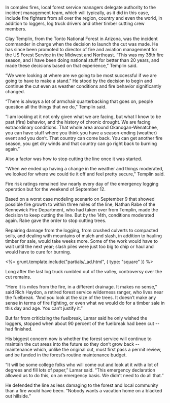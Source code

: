 In complex fires, local forest service managers delegate authority to the incident management team, which will typically, as it did in this case, include fire fighters from all over the region, country and even the world, in addition to loggers, log truck drivers and other timber cutting crew members.

Clay Templin, from the Tonto National Forest in Arizona, was the incident commander in charge when the decision to launch the cut was made. He has since been promoted to director of fire and aviation management for the US Forest Service in the Midwest and Northeast. “This was my 38th fire season, and I have been doing national stuff for better than 20 years, and made these decisions based on that experience,” Templin said.

“We were looking at where are we going to be most successful if we are going to have to make a stand.” He stood by the decision to begin and continue the cut even as weather conditions and fire behavior significantly changed. 

“There is always a lot of armchair quarterbacking that goes on, people question all the things that we do,” Templin said. 

“I am looking at it not only given what we are facing, but what I know to be past (fire) behavior, and the history of chronic drought. We are facing extraordinary conditions. That whole area around Okanogan-Wenatchee, you can have stuff where you think you have a season-ending (weather) event and you don’t. That country can come back. You can get another fire season, you get dry winds and that country can go right back to burning again.”

Also a factor was how to stop cutting the line once it was started. 

“When we ended up having a change in the weather and things moderated, we looked for where we could tie it off and feel pretty secure,” Templin said. 

Fire risk ratings remained low nearly every day of the emergency logging operation but for the weekend of September 12. 

Based on a worst case modeling scenario on September 9 that showed possible fire growth to within three miles of the line, Nathan Rabe of the Kennewick Fire Department, who had taken over from Templin, made the decision to keep cutting the line. But by the 14th, conditions moderated again. Rabe gave the order to stop cutting trees.

Repairing damage from the logging, from crushed culverts to compacted soils, and dealing with mountains of mulch and slash, in addition to hauling timber for sale, would take weeks more. Some of the work would have to wait until the next year; slash piles were just too big to chip or haul and would have to cure for burning. 

<%= grunt.template.include("partials/_ad.html", { type: "square" }) %>

Long after the last log truck rumbled out of the valley, controversy over the cut remains.

“Here it is miles from the fire, in a different drainage. It makes no sense,” said Rich Haydon, a retired forest service wilderness ranger, who lives near the fuelbreak. “And you look at the size of the trees. It doesn’t make any sense in terms of fire fighting, or even what we would do for a timber sale in this day and age. You can’t justify it.” 

But far from criticizing the fuelbreak, Lamar said he only wished the loggers, stopped when about 90 percent of the fuelbreak had been cut -- had finished. 

His biggest concern now is whether the forest service will continue to maintain the cut areas into the future so they don’t grow back -- maintenance which, unlike the original cut, must first pass a permit review, and be funded in the forest’s routine maintenance budget. 

“It will be some college folks who will come out and look at it with a lot of degrees and fill lots of paper,” Lamar said. “This emergency declaration allowed us to do this, on an emergency basis. We didn’t need to do all that.” 

He defended the line as less damaging to the forest and local community than a fire would have been. “Nobody wants a vacation home on a blacked out hillside.”

